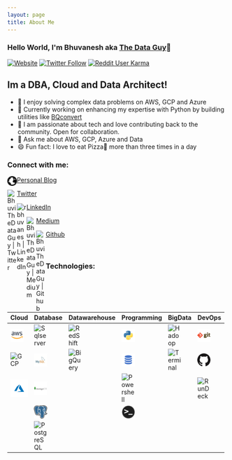 ```yaml
---
layout: page
title: About Me
---
```

### Hello World, I'm Bhuvanesh   aka [The Data Guy](https://thedataguy.in)👋
[![Website](https://img.shields.io/website?label=TheDataGuy.IN&style=for-the-badge&up_message=UP&url=https%3A%2F%2Fthedataguy.in)](https://thedataguy.in)
[![Twitter Follow](https://img.shields.io/twitter/follow/BhuviTheDataGuy?color=%231DA1F2&label=Follow%20me%20on%20Twitter&logo=Twitter&style=for-the-badge)](https://twitter.com/BhuviTheDataGuy)
[![Reddit User Karma](https://img.shields.io/reddit/user-karma/combined/TheSQLadmin?label=Reddit%20Karma&logo=reddit&style=for-the-badge)](https://reddit.com/u/thesqladmin)

## Im a DBA, Cloud and Data Architect!

- 🔭 I enjoy solving complex data problems on AWS, GCP and Azure
- 🌱 Currently working on enhancing my expertise with Python by building utilities like [BQconvert](https://github.com/searceinc/BQconvert)
- 👯 I am passionate about tech and love contributing back to the community. Open for collaboration. 
- 💬 Ask me about AWS, GCP, Azure and Data
- 😄 Fun fact: I love to eat Pizza🍕 more than three times in a day

### Connect with me:

[<img align="left" alt="thedataguy.in" width="22px" src="https://raw.githubusercontent.com/iconic/open-iconic/master/svg/globe.svg" />]()   [Personal Blog](https://thedataguy.in)

[<img align="left" alt="BhuviTheDataGuy | Twitter" width="22px" src="https://cdn.jsdelivr.net/npm/simple-icons@v3/icons/twitter.svg" />]()   [Twitter](https://twitter.com/BhuviTheDataGuy)

[<img align="left" alt="rbhuvanesh | LinkedIn" width="22px" src="https://cdn.jsdelivr.net/npm/simple-icons@v3/icons/linkedin.svg" />]()   [LinkedIn](https://www.linkedin.com/in/rbhuvanesh/)

[<img align="left" alt="BhuviTheDataGuy | Medium" width="22px" src="https://cdn.jsdelivr.net/npm/simple-icons@v3/icons/medium.svg" />]()   [Medium](https://medium.com/@BhuviTheDataGuy)

[<img align="left" alt="BhuviTheDataGuy | Github" width="22px" src="https://simpleicons.org/icons/github.svg" />]()   [Github](https://github.com/BhuviTheDataGuy)


<br />

### Technologies:

| Cloud                                                                                                                                                                | Database                                                                                                                                                                            | Datawarehouse                                                                                                                                               | Programming                                                                                                                                                                   | BigData                                                                                                                             | DevOps                                                                                                                                                                  |
|----------------------------------------------------------------------------------------------------------------------------------------------------------------------|-------------------------------------------------------------------------------------------------------------------------------------------------------------------------------------|-------------------------------------------------------------------------------------------------------------------------------------------------------------|-------------------------------------------------------------------------------------------------------------------------------------------------------------------------------|-------------------------------------------------------------------------------------------------------------------------------------|-------------------------------------------------------------------------------------------------------------------------------------------------------------------------|
| <img align="left" alt="AWS" width="30px" src="https://raw.githubusercontent.com/github/explore/fbceb94436312b6dacde68d122a5b9c7d11f9524/topics/aws/aws.png" />       | <img align="left" alt="Sqlserver" width="30px" src="https://seeklogo.com/images/M/microsoft-sql-server-logo-96AF49E2B3-seeklogo.com.png" />                                         | <img align="left" alt="RedShift" width="30px" src="https://cdn2.iconfinder.com/data/icons/amazon-aws-stencils/100/Database_copy_Amazon_RedShift-512.png" /> | <img align="left" alt="Python" width="30px" src="https://raw.githubusercontent.com/github/explore/80688e429a7d4ef2fca1e82350fe8e3517d3494d/topics/python/python.png" />       | <img align="left" alt="Hadoop" width="30px" src="https://seeklogo.com/images/H/hadoop-logo-D36814CB84-seeklogo.com.png" />          | <img align="left" alt="Git" width="30px" src="https://raw.githubusercontent.com/github/explore/80688e429a7d4ef2fca1e82350fe8e3517d3494d/topics/git/git.png" />          |
| <img align="left" alt="GCP" width="30px" src="https://seeklogo.com/images/G/google-cloud-logo-ADE788217F-seeklogo.com.png" />                                        | <img align="left" alt="MySQL" width="30px" src="https://raw.githubusercontent.com/github/explore/80688e429a7d4ef2fca1e82350fe8e3517d3494d/topics/mysql/mysql.png" />                | <img align="left" alt="BigQuery" width="30px" src="https://seeklogo.com/images/G/google-big-query-logo-AC63E7C329-seeklogo.com.png" />                      | <img align="left" alt="SQL" width="30px" src="https://raw.githubusercontent.com/github/explore/80688e429a7d4ef2fca1e82350fe8e3517d3494d/topics/sql/sql.png" />                | <img align="left" alt="Terminal" width="30px" src="https://seeklogo.com/images/E/elasticsearch-logo-C75C4578EC-seeklogo.com.png" /> | <img align="left" alt="GitHub" width="30px" src="https://raw.githubusercontent.com/github/explore/78df643247d429f6cc873026c0622819ad797942/topics/github/github.png" /> |
| <img align="left" alt="Azure" width="40px" src="https://raw.githubusercontent.com/github/explore/80688e429a7d4ef2fca1e82350fe8e3517d3494d/topics/azure/azure.png" /> | <img align="left" alt="MongoDB" width="30px" src="https://raw.githubusercontent.com/github/explore/80688e429a7d4ef2fca1e82350fe8e3517d3494d/topics/mongodb/mongodb.png" />          |                                                                                                                                                             | <img align="left" alt="Powershell" width="30px" src="https://upload.wikimedia.org/wikipedia/commons/2/2f/PowerShell_5.0_icon.png" />                                          |                                                                                                                                     | <img align="left" alt="RunDeck" width="30px" src="https://rundeck.org/images/rundeck2-512.png" />                                                                       |
|                                                                                                                                                                      | <img align="left" alt="PostgreSQL" width="30px" src="https://raw.githubusercontent.com/github/explore/80688e429a7d4ef2fca1e82350fe8e3517d3494d/topics/postgresql/postgresql.png" /> |                                                                                                                                                             | <img align="left" alt="Terminal" width="30px" src="https://raw.githubusercontent.com/github/explore/80688e429a7d4ef2fca1e82350fe8e3517d3494d/topics/terminal/terminal.png" /> |                                                                                                                                     |                                                                                                                                                                         |
|                                                                                                                                                                      | <img align="left" alt="PostgreSQL" width="30px" src="https://seeklogo.com/images/R/redis-logo-E403D4DD6A-seeklogo.com.png" />                                                       |                                                                                                                                                             |                                                                                                                                                                               |                                                                                                                                     |                                                                                                                                                                         |
<br />